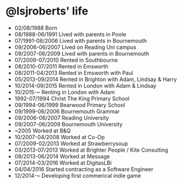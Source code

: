 @lsjroberts' life
===============

- 02/08/1988 Born
- 08/1988-06/1991 Lived with parents in Poole
- 07/1991-08/2006 Lived with parents in Bournemouth
- 09/2006-06/2007 Lived on Reading Uni campus
- 09/2007-06/2009 Lived with parents in Bournemouth
- 07/2009-07/2010 Rented in Southbourne
- 08/2010-07/2011 Rented in Emsworth
- 08/2011-04/2013 Rented in Emsworth with Paul
- 05/2013-09/2014 Rented in Brighton with Adam, Lindsay & Harry
- 10/2014-09/2015 Rented in London with Adam & Lindsay
- 10/2015-~ Renting in London with Adam
- 1992-07/1994 Christ The King Primary School
- 09/1994-06/1999 Bearwood Primary School
- 09/1999-06/2006 Bournemouth Grammar
- 09/2006-06/2007 Reading University
- 09/2007-06/2009 Bournemouth University
- ~2005 Worked at B&Q
- 10/2007-04/2008 Worked at Co-Op
- 07/2009-02/2013 Worked at Strawberrysoup
- 03/2013-07/2013 Worked at Brighter People / Kite Consulting
- 08/2013-06/2014 Worked at Message
- 07/2014-03/2016 Worked at DigitasLBi
- 04/04/2016 Started contracting as a Software Engineer
- 12/2014-~ Developing first commerical indie game

